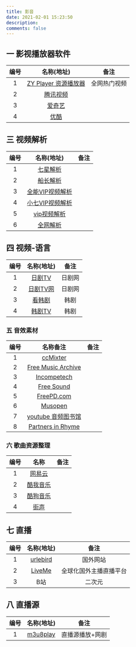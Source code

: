 ```yaml
---
title: 影音
date: 2021-02-01 15:23:50
description: 
comments: false
---
```


## 一 影视播放器软件

| 编号 |                  名称(地址)                  |     备注     |
| :--: | :------------------------------------------: | :----------: |
|  1   | [ZY Player 资源播放器](http://zyplayer.fun/) | 全网热门视频 |
|  2   |        [腾讯视频](https://v.qq.com/)         |              |
|  3   |       [爱奇艺](https://www.iqiyi.com/)       |              |
|  4   |        [优酷](https://www.youku.com/)        |              |

## 三 视频解析

| 编号 |                     名称(地址)                     | 备注 |
| :--: | :------------------------------------------------: | :--: |
|  1   |         [七星解析](https://vip.2kkkk.cn/)          |      |
|  2   |           [船长解析](http://czjx8.com/)            |      |
|  3   | [全能VIP视频解析](http://tool.liumingye.cn/video/) |      |
|  4   |     [小七VIP视频解析](https://peng3.com/vip/)      |      |
|  5   |        [vip视频解析](https://v.ctrlqq.com/)        |      |
|  6   |                    [全网解析]()                    |      |

## 四 视频-语言

| 编号 |            名称(地址)            |  备注  |
| :--: | :------------------------------: | :----: |
|  1   | [日剧TV](https://www.rijutv.co/) | 日剧网 |
|  2   |  [日剧TV网](http://jhyykj.cn/)   | 日剧网 |
|  3   |  [看韩剧](https://www.kan.cc/)   |  韩剧  |
|  4   | [韩剧TV](https://www.hanju0.cc/) |  韩剧  |


### 五 音效素材

| 编号 |                           名称备注                           | 备注 |
| :--: | :----------------------------------------------------------: | :--: |
|  1   |             [ccMixter](http://dig.ccmixter.org/)             |      |
|  2   | [Free Music Archive](https://freemusicarchive.org/curator/Video/) |      |
|  3   |        [Incompetech](https://incompetech.com/music/)         |      |
|  4   |           [Free Sound](http://www.freesound.org/)            |      |
|  5   |              [FreePD.com](https://freepd.com/)               |      |
|  6   |               [Musopen](https://musopen.org/)                |      |
|  7   | [youtube 音频图书馆](https://www.youtube.com/audiolibrary/soundeffects) |      |
|  8   | [Partners in Rhyme](https://www.royaltyfreemusicclips.com/pir/free_music_loops.shtml) |      |

### 六 歌曲资源整理

| 编号 |                名称                | 备注 |
| :--: | :--------------------------------: | :--: |
|  1   |  [网易云](https://music.163.com/)  |      |
|  2   |  [酷我音乐](https://www.kuwo.cn/)  |      |
|  3   | [酷狗音乐](https://www.kugou.com/) |      |
|  4   |  [街声](https://streetvoice.cn/)   |      |

## 七 直播

| 编号 |            名称(地址)             |          备注          |
| :--: | :-------------------------------: | :--------------------: |
|  1   | [urlebird](https://urlebird.com/) |        国外网站        |
|  2   | [LiveMe](https://www.liveme.com)  | 全球化国外主播直播平台 |
|  3   |                B站                |         二次元         |

## 八 直播源

| 编号 |              名称(地址)              |      备注       |
| :--: | :----------------------------------: | :-------------: |
|  1   | [m3u8play](http://www.m3u8play.com/) | 直播源播放+网剧 |

